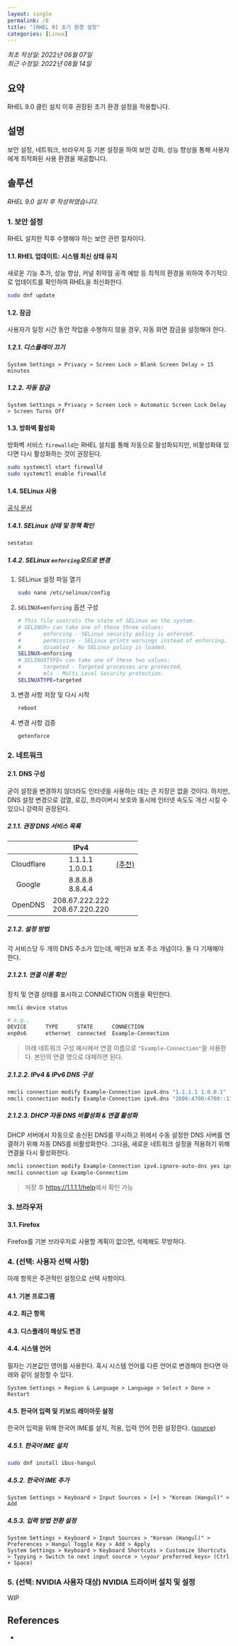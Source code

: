 ```yaml
---
layout: single
permalink: /8
title: "[RHEL 9] 초기 환경 설정"
categories: [Linux]
---
```


*최초 작성일: 2022년 06월 07일*  
*최근 수정일: 2022년 08월 14일*

## 요약

RHEL 9.0 클린 설치 이후 권장된 초기 환경 설정을 적용합니다.

## 설명

보안 설정, 네트워크, 브라우저 등 기본 설정을 하여 보안 강화, 성능 향상을 통해 사용자에게 최적화된 사용 환경을 제공합니다.

## 솔루션

*RHEL 9.0 설치 후 작성하였습니다.*

### 1. 보안 설정

RHEL 설치한 직후 수행해야 하는 보안 관련 절차이다.

#### 1.1. RHEL 업데이트: 시스템 최신 상태 유지

새로운 기능 추가, 성능 향상, 커널 취약점 공격 예방 등 최적의 환경을 위하여 주기적으로 업데이트를 확인하여 RHEL을 최신화한다.

```bash
sudo dnf update
```

#### 1.2. 잠금

사용자가 일정 시간 동안 작업을 수행하지 않을 경우, 자동 화면 잠금을 설정해야 한다.

##### 1.2.1. 디스플레이 끄기

```text
System Settings > Privacy > Screen Lock > Blank Screen Delay > 15 minutes
```

##### 1.2.2. 자동 잠금

```text
System Settings > Privacy > Screen Lock > Automatic Screen Lock Delay > Screen Turns Off
```

#### 1.3. 방화벽 활성화

방화벽 서비스 `firewalld`는 RHEL 설치를 통해 자동으로 활성화되지만, 비활성화돼 있다면 다시 활성화하는 것이 권장된다.

```bash
sudo systemctl start firewalld
sudo systemctl enable firewalld
```

#### 1.4. SELinux 사용

[공식 문서](https://access.redhat.com/documentation/en-us/red_hat_enterprise_linux/9/html-single/using_selinux/index#changing-to-enforcing-mode_changing-selinux-states-and-modes)

##### 1.4.1. SELinux 상태 및 정책 확인

```bash
sestatus
```

##### 1.4.2. SELinux `enforcing`모드로 변경

1. SELinux 설정 파일 열기

    ```bash
    sudo nano /etc/selinux/config
    ```

2. `SELINUX=enforcing` 옵션 구성

    ```bash
    # This file controls the state of SELinux on the system.
    # SELINUX= can take one of these three values:
    #       enforcing - SELinux security policy is enforced.
    #       permissive - SELinux prints warnings instead of enforcing.
    #       disabled - No SELinux policy is loaded.
    SELINUX=enforcing
    # SELINUXTYPE= can take one of these two values:
    #       targeted - Targeted processes are protected,
    #       mls - Multi Level Security protection.
    SELINUXTYPE=targeted
    ```

3. 변경 사항 저장 및 다시 시작

    ```bash
    reboot
    ```

4. 변경 사항 검증

    ```bash
    getenforce
    ```

### 2. 네트워크

#### 2.1. DNS 구성

굳이 설정을 변경하지 않더라도 인터넷을 사용하는 데는 큰 지장은 없을 것이다. 하지만, DNS 설정 변경으로 검열, 로깅, 프라이버시 보호와 동시에 인터넷 속도도 개선 시킬 수 있으니 강력히 권장된다.

##### 2.1.1. 권장 DNS 서비스 목록

|            | IPv4                             |       |
| :--------: | :------------------------------: | :---: |
| Cloudflare | 1.1.1.1<br>1.0.0.1               | [(추천)](https://developers.cloudflare.com/1.1.1.1/setup-1.1.1.1/macos/) |
| Google     | 8.8.8.8<br>8.8.4.4               |       |
| OpenDNS    | 208.67.222.222<br>208.67.220.220 |       |

##### 2.1.2. 설정 방법

각 서비스당 두 개의 DNS 주소가 있는데, 메인과 보조 주소 개념이다. 둘 다 기재해야 한다.

##### 2.1.2.1. 연결 이름 확인

장치 및 연결 상태를 표시하고 CONNECTION 이름을 확인한다.

```bash
nmcli device status

# e.g.,
DEVICE      TYPE      STATE      CONNECTION
enp0s6      ethernet  connected  Example-Connection
```

> 아래 네트워크 구성 예시에서 연결 이름으로 `"Example-Connection"`을 사용한다. 본인의 연결 명으로 대체하면 된다.

##### 2.1.2.2. IPv4 & IPv6 DNS 구성

```bash
nmcli connection modify Example-Connection ipv4.dns "1.1.1.1 1.0.0.1"
nmcli connection modify Example-Connection ipv6.dns "2606:4700:4700::1111 2606:4700:4700::1001"
```

##### 2.1.2.3. DHCP 자동 DNS 비활성화 & 연결 활성화

DHCP 서버에서 자동으로 송신된 DNS를 무시하고 위에서 수동 설정한 DNS 서버를 연결하기 위해 자동 DNS를 비활성화한다. 그다음, 새로운 네트워크 설정을 적용하기 위해 연결을 다시 활성화한다.

```bash
nmcli connection modify Example-Connection ipv4.ignore-auto-dns yes ipv6.ignore-auto-dns yes
nmcli connection up Example-Connection
```

> 저장 후 <https://1.1.1.1/help>에서 확인 가능

### 3. 브라우저

#### 3.1. Firefox

Firefox를 기본 브라우저로 사용할 계획이 없으면, 삭제해도 무방하다.

### 4. (선택: 사용자 선택 사항)

아래 항목은 주관적인 설정으로 선택 사항이다.

#### 4.1. 기본 프로그램

#### 4.2. 최근 항목

#### 4.3. 디스플레이 해상도 변경

#### 4.4. 시스템 언어

필자는 기본값인 영어를 사용한다. 혹시 시스템 언어를 다른 언어로 변경해야 한다면 아래와 같이 설정할 수 있다.

```text
System Settings > Region & Language > Language > Select > Done > Restart
```

#### 4.5. 한국어 입력 및 키보드 레이아웃 설정

한국어 입력을 위해 한국어 IME를 설치, 적용, 입력 언어 전환 설정한다. ([source](https://access.redhat.com/documentation/en-us/red_hat_enterprise_linux/8/html/using_the_desktop_environment_in_rhel_8/assembly_enabling-chinese-japanese-or-korean-text-input_using-the-desktop-environment-in-rhel-8))

##### 4.5.1. 한국어 IME 설치

```bash
sudo dnf install ibus-hangul
```

##### 4.5.2. 한국어 IME 추가

```text
System Settings > Keyboard > Input Sources > [+] > "Korean (Hangul)" > Add
```

##### 4.5.3. 입력 방법 전환 설정

```text
System Settings > Keyboard > Input Sources > "Korean (Hangul)" > Preferences > Hangul Toggle Key > Add > Apply
System Settings > Keyboard > Keyboard Shortcuts > Customize Shortcuts > Typying > Switch to next input source > \<your preferred keys> (Ctrl + Space)
```

### 5. (선택: NVIDIA 사용자 대상) NVIDIA 드라이버 설치 및 설정

WIP

## References

-
